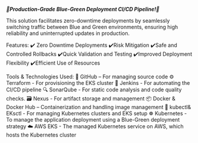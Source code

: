***🚀Production-Grade Blue-Green Deployment CI/CD Pipeline!🚀***

This solution facilitates zero-downtime deployments by seamlessly switching traffic between Blue and Green environments, ensuring high reliability and uninterrupted updates in production.

Features:
 ✔️ Zero Downtime Deployments
 ✔️Risk Mitigation
 ✔️Safe and Controlled Rollbacks
 ✔️Quick Validation and Testing
 ✔️Improved Deployment Flexibility
 ✔️Efficient Use of Resources

Tools & Technologies Used:
🔗 GitHub – For managing source code
⚙️ Terraform - For provisioning the EKS cluster
🤖 Jenkins - For automating the CI/CD pipeline
🔍 SonarQube - For static code analysis and code quality checks.
🗃️ Nexus - For artifact storage and management
📦 Docker & Docker Hub – Containerization and handling image management
🔧 kubectl& EKsctl - For managing Kubernetes clusters and EKS setup
☸️ Kubernetes - To manage the application deployment using a Blue-Green deployment strategy
☁️ AWS EKS - The managed Kubernetes service on AWS, which hosts the Kubernetes cluster
